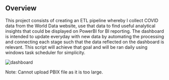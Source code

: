 ## Overview

This project consists of creating an ETL pipeline whereby I collect COVID data from the World Data website, use that data to find useful analytical insights that could be displayed on PowerBI for BI reporting. The dashboard is intended to update everyday with new data by automating the processing and connecting each stage such that the data reflected on the dashboard is relevant. This script will achieve that goal and will be ran daily using windows task scheduler for simplicity.

![dashboard](https://user-images.githubusercontent.com/72317571/192325838-1e4a6c15-3bde-4146-a939-cba8aa6ae38f.png)


Note: Cannot upload PBIX file as it is too large.
